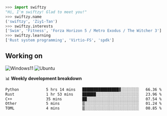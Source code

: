 ```python
>>> import swiftzy
"Hi, I'm swiftzy! Glad to meet you!"
>>> swiftzy.name
('swiftzy', 'Ziy1-Tan')
>>> swiftzy.interests
['Swim', 'Fitness', 'Forza Horizon 5 / Metro Exodus / The Witcher 3']
>>> swiftzy.learning
['Rust system programming', 'Virtio-FS', 'spdk']
```

## Working on

![Windows11](https://img.shields.io/badge/Windows%2011-00adef?style=flat-square&logo=windows&logoColor=ffffff)
![Ubuntu](https://img.shields.io/badge/Ubuntu%20(WSL)-dd4814?style=flat-square&logo=ubuntu&logoColor=ffffff)

📊 **Weekly development breakdown**
<!--START_SECTION:waka-->

```txt
Python            5 hrs 14 mins   ████████████████▓░░░░░░░░   66.36 %
Rust              1 hr 53 mins    ██████░░░░░░░░░░░░░░░░░░░   23.96 %
C++               35 mins         ██░░░░░░░░░░░░░░░░░░░░░░░   07.54 %
Other             5 mins          ▒░░░░░░░░░░░░░░░░░░░░░░░░   01.24 %
TOML              4 mins          ▒░░░░░░░░░░░░░░░░░░░░░░░░   00.85 %
```

<!--END_SECTION:waka-->
